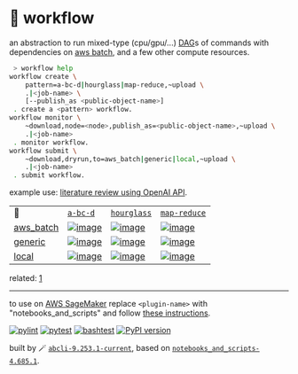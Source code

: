 # 📜 workflow

an abstraction to run mixed-type (cpu/gpu/...) [DAG](https://networkx.org/documentation/stable/reference/classes/digraph.html)s of commands with dependencies on [aws batch](https://aws.amazon.com/batch/), and a few other compute resources.

```bash
 > workflow help
workflow create \
	pattern=a-bc-d|hourglass|map-reduce,~upload \
	.|<job-name> \
	[--publish_as <public-object-name>]
 . create a <pattern> workflow.
workflow monitor \
	~download,node=<node>,publish_as=<public-object-name>,~upload \
	.|<job-name>
 . monitor workflow.
workflow submit \
	~download,dryrun,to=aws_batch|generic|local,~upload \
	.|<job-name>
 . submit workflow.
```

example use: [literature review using OpenAI API](https://github.com/kamangir/openai-commands/tree/main/openai_commands/literature_review).

|   |   |   |   |
| --- | --- | --- | --- |
| 📜 | [`a-bc-d`](./patterns/a-bc-d.dot) | [`hourglass`](./patterns/hourglass.dot) | [`map-reduce`](./patterns/map-reduce.dot) |
| [aws_batch](./runners/aws_batch.py) | [![image](https://kamangir-public.s3.ca-central-1.amazonaws.com/aws_batch-a-bc-d/workflow.gif?raw=true&random=0z2z2FofGIFiaH56)](https://kamangir-public.s3.ca-central-1.amazonaws.com/aws_batch-a-bc-d/workflow.gif?raw=true&random=0z2z2FofGIFiaH56) | [![image](https://kamangir-public.s3.ca-central-1.amazonaws.com/aws_batch-hourglass/workflow.gif?raw=true&random=NEfnVyXQbRawQu4O)](https://kamangir-public.s3.ca-central-1.amazonaws.com/aws_batch-hourglass/workflow.gif?raw=true&random=NEfnVyXQbRawQu4O) | [![image](https://kamangir-public.s3.ca-central-1.amazonaws.com/aws_batch-map-reduce/workflow.gif?raw=true&random=MgYklNEpLd6NJpaM)](https://kamangir-public.s3.ca-central-1.amazonaws.com/aws_batch-map-reduce/workflow.gif?raw=true&random=MgYklNEpLd6NJpaM) |
| [generic](./runners/generic.py) | [![image](https://kamangir-public.s3.ca-central-1.amazonaws.com/generic-a-bc-d/workflow.gif?raw=true&random=VtHmZNEYPhj4L5U8)](https://kamangir-public.s3.ca-central-1.amazonaws.com/generic-a-bc-d/workflow.gif?raw=true&random=VtHmZNEYPhj4L5U8) | [![image](https://kamangir-public.s3.ca-central-1.amazonaws.com/generic-hourglass/workflow.gif?raw=true&random=WCRmmXms0V995GBp)](https://kamangir-public.s3.ca-central-1.amazonaws.com/generic-hourglass/workflow.gif?raw=true&random=WCRmmXms0V995GBp) | [![image](https://kamangir-public.s3.ca-central-1.amazonaws.com/generic-map-reduce/workflow.gif?raw=true&random=CGvBdF3MGynYE8S5)](https://kamangir-public.s3.ca-central-1.amazonaws.com/generic-map-reduce/workflow.gif?raw=true&random=CGvBdF3MGynYE8S5) |
| [local](./runners/local.py) | [![image](https://kamangir-public.s3.ca-central-1.amazonaws.com/local-a-bc-d/workflow.gif?raw=true&random=jIOzZMcYGWpXFEJ1)](https://kamangir-public.s3.ca-central-1.amazonaws.com/local-a-bc-d/workflow.gif?raw=true&random=jIOzZMcYGWpXFEJ1) | [![image](https://kamangir-public.s3.ca-central-1.amazonaws.com/local-hourglass/workflow.gif?raw=true&random=hstkwW9Lz48fX1er)](https://kamangir-public.s3.ca-central-1.amazonaws.com/local-hourglass/workflow.gif?raw=true&random=hstkwW9Lz48fX1er) | [![image](https://kamangir-public.s3.ca-central-1.amazonaws.com/local-map-reduce/workflow.gif?raw=true&random=oV7IYPmpGWQ6Ki4Q)](https://kamangir-public.s3.ca-central-1.amazonaws.com/local-map-reduce/workflow.gif?raw=true&random=oV7IYPmpGWQ6Ki4Q) |

related: [1](https://arash-kamangir.medium.com/%EF%B8%8F-openai-experiments-54-e49117dc69ef)

---

to use on [AWS SageMaker](https://aws.amazon.com/sagemaker/) replace `<plugin-name>` with "notebooks_and_scripts" and follow [these instructions](https://github.com/kamangir/notebooks-and-scripts/blob/main/SageMaker.md).

[![pylint](https://github.com/kamangir/notebooks-and-scripts/actions/workflows/pylint.yml/badge.svg)](https://github.com/kamangir/notebooks-and-scripts/actions/workflows/pylint.yml) [![pytest](https://github.com/kamangir/notebooks-and-scripts/actions/workflows/pytest.yml/badge.svg)](https://github.com/kamangir/notebooks-and-scripts/actions/workflows/pytest.yml) [![bashtest](https://github.com/kamangir/notebooks-and-scripts/actions/workflows/bashtest.yml/badge.svg)](https://github.com/kamangir/notebooks-and-scripts/actions/workflows/bashtest.yml) [![PyPI version](https://img.shields.io/pypi/v/notebooks-and-scripts.svg)](https://pypi.org/project/notebooks-and-scripts/)

built by 🪄 [`abcli-9.253.1-current`](https://github.com/kamangir/awesome-bash-cli), based on [`notebooks_and_scripts-4.685.1`](https://github.com/kamangir/notebooks-and-scripts).
